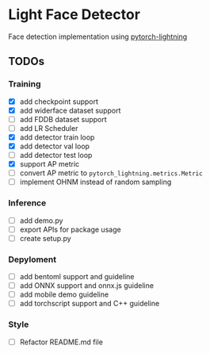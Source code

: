 # Light Face Detector

Face detection implementation using [pytorch-lightning](https://www.pytorchlightning.ai/)

## TODOs
### Training
- [x] add checkpoint support
- [x] add widerface dataset support
- [ ] add FDDB dataset support
- [ ] add LR Scheduler
- [x] add detector train loop
- [x] add detector val loop
- [ ] add detector test loop
- [x] support AP metric
- [ ] convert AP metric to `pytorch_lightning.metrics.Metric`
- [ ] implement OHNM instead of random sampling

### Inference
- [ ] add demo.py
- [ ] export APIs for package usage
- [ ] create setup.py

### Depyloment
- [ ] add bentoml support and guideline
- [ ] add ONNX support and onnx.js guideline
- [ ] add mobile demo guideline
- [ ] add torchscript support and C++ guideline

### Style
- [ ] Refactor README.md file